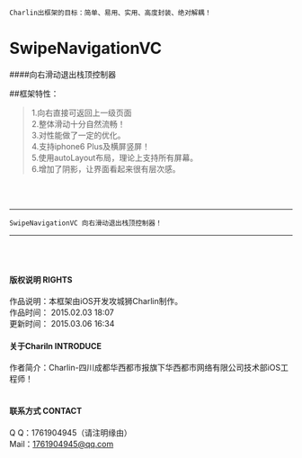 
    Charlin出框架的目标：简单、易用、实用、高度封装、绝对解耦！

# SwipeNavigationVC
####向右滑动退出栈顶控制器



##框架特性：<br />
>1.向右直接可返回上一级页面<br />
>2.整体滑动十分自然流畅！<br />
>3.对性能做了一定的优化。<br />
>4.支持iphone6 Plus及横屏竖屏！<br />
>5.使用autoLayout布局，理论上支持所有屏幕。<br />
>6.增加了阴影，让界面看起来很有层次感。<br />

<br /><br />


-----
    SwipeNavigationVC 向右滑动退出栈顶控制器！
-----

<br /><br />




#### 版权说明 RIGHTS <br />
作品说明：本框架由iOS开发攻城狮Charlin制作。<br />
作品时间： 2015.02.03 18:07<br />
更新时间： 2015.03.06 16:34<br />

#### 关于Chariln INTRODUCE <br />
作者简介：Charlin-四川成都华西都市报旗下华西都市网络有限公司技术部iOS工程师！<br /><br />


#### 联系方式 CONTACT <br />
Q    Q：1761904945（请注明缘由）<br />
Mail：1761904945@qq.com<br />
